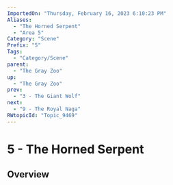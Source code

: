 ```yaml
---
ImportedOn: "Thursday, February 16, 2023 6:10:23 PM"
Aliases:
  - "The Horned Serpent"
  - "Area 5"
Category: "Scene"
Prefix: "5"
Tags:
  - "Category/Scene"
parent:
  - "The Gray Zoo"
up:
  - "The Gray Zoo"
prev:
  - "3 - The Giant Wolf"
next:
  - "9 - The Royal Naga"
RWtopicId: "Topic_9469"
---
```

# 5 - The Horned Serpent
## Overview
